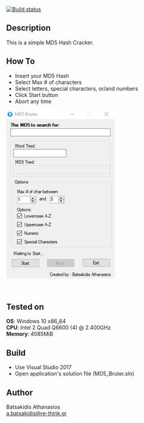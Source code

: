 [![Build status](https://ci.appveyor.com/api/projects/status/nuxi44ovpnrjrs6t?svg=true)](https://ci.appveyor.com/project/abatsakidis/md5-bruter)

## Description ##

This is a simple MD5 Hash Cracker. 

## How To ##

* Insert your MD5 Hash
* Select Max # of characters 
* Select letters, special characters, or/and numbers
* Click Start button
* Abort any time

![Alt text](/Screen/Screenshot.jpg?raw=true "MD5 Bruter")

<br>

## Tested on ##

**OS**: Windows 10 x86_64 <br>
**CPU**: Intel 2 Quad Q6600 (4) @ 2.400GHz <br>
**Memory**: 4085MiB <br>

## Build ##

* Use Visual Studio 2017<br>
* Open application's solution file (MD5_Bruter.sln)<br>

## Author ##

Batsakidis Athanasios<br>
a.batsakidis@re-think.gr

